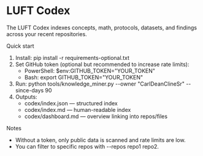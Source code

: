 # LUFT Codex

The LUFT Codex indexes concepts, math, protocols, datasets, and findings across your recent repositories.

Quick start
1) Install: pip install -r requirements-optional.txt
2) Set GitHub token (optional but recommended to increase rate limits):
   - PowerShell: $env:GITHUB_TOKEN="YOUR_TOKEN"
   - Bash: export GITHUB_TOKEN="YOUR_TOKEN"
3) Run:
   python tools/knowledge_miner.py --owner "CarlDeanClineSr" --since-days 90
4) Outputs:
   - codex/index.json — structured index
   - codex/index.md — human-readable index
   - codex/dashboard.md — overview linking into repos/files

Notes
- Without a token, only public data is scanned and rate limits are low.
- You can filter to specific repos with --repos repo1 repo2.
